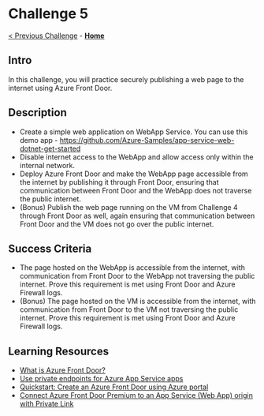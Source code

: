 # Challenge 5

[< Previous Challenge](./04_secured_hub.md) - **[Home](../README.md)**

## Intro

In this challenge, you will practice securely publishing a web page to the internet using Azure Front Door.

## Description

* Create a simple web application on WebApp Service. You can use this demo app - https://github.com/Azure-Samples/app-service-web-dotnet-get-started
* Disable internet access to the WebApp and allow access only within the internal network.
* Deploy Azure Front Door and make the WebApp page accessible from the internet by publishing it through Front Door, ensuring that communication between Front Door and the WebApp does not traverse the public internet.
* (Bonus) Publish the web page running on the VM from Challenge 4 through Front Door as well, again ensuring that communication between Front Door and the VM does not go over the public internet.

## Success Criteria

* The page hosted on the WebApp is accessible from the internet, with communication from Front Door to the WebApp not traversing the public internet. Prove this requirement is met using Front Door and Azure Firewall logs.
* (Bonus) The page hosted on the VM is accessible from the internet, with communication from Front Door to the VM not traversing the public internet. Prove this requirement is met using Front Door and Azure Firewall logs.

## Learning Resources

* [What is Azure Front Door?](https://learn.microsoft.com/en-us/azure/frontdoor/front-door-overview)
* [Use private endpoints for Azure App Service apps](https://learn.microsoft.com/en-us/azure/app-service/overview-private-endpoint)
* [Quickstart: Create an Azure Front Door using Azure portal](https://learn.microsoft.com/en-us/azure/frontdoor/create-front-door-portal?tabs=quick)
* [Connect Azure Front Door Premium to an App Service (Web App) origin with Private Link](https://learn.microsoft.com/en-us/azure/frontdoor/standard-premium/how-to-enable-private-link-web-app)
